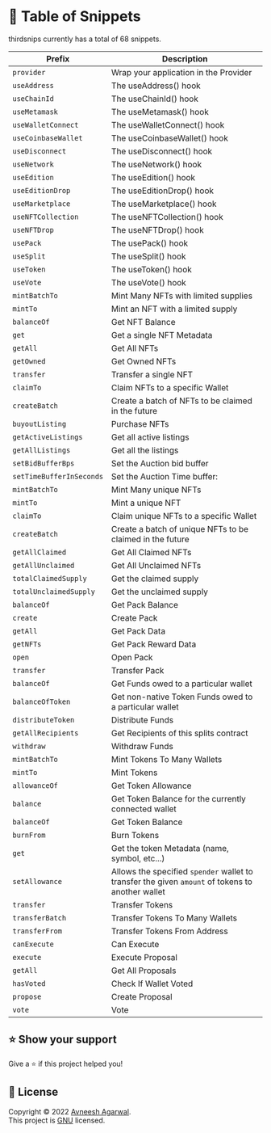 # 🌈 Table of Snippets

thirdsnips currently has a total of 68 snippets.

| Prefix                   | Description                                                                                      |
| ------------------------ | ------------------------------------------------------------------------------------------------ |
| `provider`               | Wrap your application in the Provider                                                            |
| `useAddress`             | The useAddress() hook                                                                            |
| `useChainId`             | The useChainId() hook                                                                            |
| `useMetamask`            | The useMetamask() hook                                                                           |
| `useWalletConnect`       | The useWalletConnect() hook                                                                      |
| `useCoinbaseWallet`      | The useCoinbaseWallet() hook                                                                     |
| `useDisconnect`          | The useDisconnect() hook                                                                         |
| `useNetwork`             | The useNetwork() hook                                                                            |
| `useEdition`             | The useEdition() hook                                                                            |
| `useEditionDrop`         | The useEditionDrop() hook                                                                        |
| `useMarketplace`         | The useMarketplace() hook                                                                        |
| `useNFTCollection`       | The useNFTCollection() hook                                                                      |
| `useNFTDrop`             | The useNFTDrop() hook                                                                            |
| `usePack`                | The usePack() hook                                                                               |
| `useSplit`               | The useSplit() hook                                                                              |
| `useToken`               | The useToken() hook                                                                              |
| `useVote`                | The useVote() hook                                                                               |
| `mintBatchTo`            | Mint Many NFTs with limited supplies                                                             |
| `mintTo`                 | Mint an NFT with a limited supply                                                                |
| `balanceOf`              | Get NFT Balance                                                                                  |
| `get`                    | Get a single NFT Metadata                                                                        |
| `getAll`                 | Get All NFTs                                                                                     |
| `getOwned`               | Get Owned NFTs                                                                                   |
| `transfer`               | Transfer a single NFT                                                                            |
| `claimTo`                | Claim NFTs to a specific Wallet                                                                  |
| `createBatch`            | Create a batch of NFTs to be claimed in the future                                               |
| `buyoutListing`          | Purchase NFTs                                                                                    |
| `getActiveListings`      | Get all active listings                                                                          |
| `getAllListings`         | Get all the listings                                                                             |
| `setBidBufferBps`        | Set the Auction bid buffer                                                                       |
| `setTimeBufferInSeconds` | Set the Auction Time buffer:                                                                     |
| `mintBatchTo`            | Mint Many unique NFTs                                                                            |
| `mintTo`                 | Mint a unique NFT                                                                                |
| `claimTo`                | Claim unique NFTs to a specific Wallet                                                           |
| `createBatch`            | Create a batch of unique NFTs to be claimed in the future                                        |
| `getAllClaimed`          | Get All Claimed NFTs                                                                             |
| `getAllUnclaimed`        | Get All Unclaimed NFTs                                                                           |
| `totalClaimedSupply`     | Get the claimed supply                                                                           |
| `totalUnclaimedSupply`   | Get the unclaimed supply                                                                         |
| `balanceOf`              | Get Pack Balance                                                                                 |
| `create`                 | Create Pack                                                                                      |
| `getAll`                 | Get Pack Data                                                                                    |
| `getNFTs`                | Get Pack Reward Data                                                                             |
| `open`                   | Open Pack                                                                                        |
| `transfer`               | Transfer Pack                                                                                    |
| `balanceOf`              | Get Funds owed to a particular wallet                                                            |
| `balanceOfToken`         | Get non-native Token Funds owed to a particular wallet                                           |
| `distributeToken`        | Distribute Funds                                                                                 |
| `getAllRecipients`       | Get Recipients of this splits contract                                                           |
| `withdraw`               | Withdraw Funds                                                                                   |
| `mintBatchTo`            | Mint Tokens To Many Wallets                                                                      |
| `mintTo`                 | Mint Tokens                                                                                      |
| `allowanceOf`            | Get Token Allowance                                                                              |
| `balance`                | Get Token Balance for the currently connected wallet                                             |
| `balanceOf`              | Get Token Balance                                                                                |
| `burnFrom`               | Burn Tokens                                                                                      |
| `get`                    | Get the token Metadata (name, symbol, etc...)                                                    |
| `setAllowance`           | Allows the specified `spender` wallet to transfer the given `amount` of tokens to another wallet |
| `transfer`               | Transfer Tokens                                                                                  |
| `transferBatch`          | Transfer Tokens To Many Wallets                                                                  |
| `transferFrom`           | Transfer Tokens From Address                                                                     |
| `canExecute`             | Can Execute                                                                                      |
| `execute`                | Execute Proposal                                                                                 |
| `getAll`                 | Get All Proposals                                                                                |
| `hasVoted`               | Check If Wallet Voted                                                                            |
| `propose`                | Create Proposal                                                                                  |
| `vote`                   | Vote                                                                                             |

## ⭐ Show your support

Give a ⭐️ if this project helped you!

## 📝 License

Copyright © 2022 [Avneesh Agarwal](https://github.com/avneesh0612).<br />
This project is [GNU](https://github.com/avneesh0612/thirdweb-snippets/blob/main/LICENSE) licensed.
